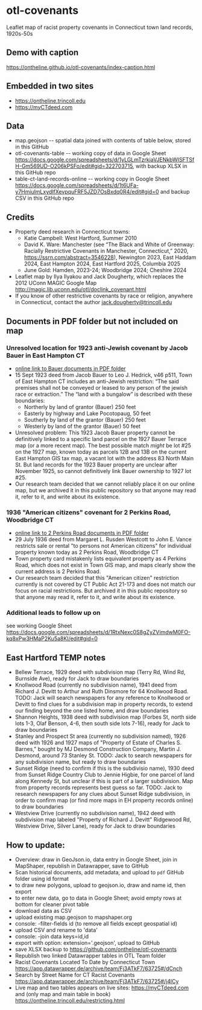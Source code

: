 # otl-covenants
Leaflet map of racist property covenants in Connecticut town land records, 1920s-50s

## Demo with caption
https://ontheline.github.io/otl-covenants/index-caption.html

## Embedded in two sites
- https://ontheline.trincoll.edu
- https://myCTdeed.com

## Data
- map.geojson -- spatial data joined with contents of table below, stored in this GitHub
- otl-covenants-table -- working copy of data in Google Sheet https://docs.google.com/spreadsheets/d/1yLGLmTzrkiaVJENkbWISFTSfH-Gm569UD-O206kPSFo/edit#gid=322703715, with backup XLSX in this GitHub repo
- table-ct-land-records-online -- working copy in Google Sheet https://docs.google.com/spreadsheets/d/1t6UFa-y7HmiulmLxydlfXevpquFRF5JZD7OsBxdq0R4/edit#gid=0 and backup CSV in this GitHub repo

## Credits
- Property deed research in Connecticut towns:
  - Katie Campbell: West Hartford, Summer 2010
  - David K. Ware: Manchester (see “The Black and White of Greenway: Racially Restrictive Covenants in Manchester, Connecticut,” 2020, https://ssrn.com/abstract=3546228), Newington 2023, East Haddam 2024, East Hampton 2024, East Hartford 2025, Columbia 2025
  - June Gold: Hamden, 2023-24; Woodbridge 2024; Cheshire 2024
- Leaflet map by Ilya Ilyakou and Jack Dougherty, which replaces the 2012 UConn MAGIC Google Map http://magic.lib.uconn.edu/otl/doclink_covenant.html
- If you know of other restrictive covenants by race or religion, anywhere in Connecticut, contact the author [jack.dougherty@trincoll.edu](mailto:jack.dougherty@trincoll.edu)

## Documents in PDF folder but not included on map

### Unresolved location for 1923 anti-Jewish covenant by Jacob Bauer in East Hampton CT
- [online link to Bauer documents in PDF folder](https://github.com/OnTheLine/otl-covenants/blob/main/pdf/easthampton_bauer_jacob.pdf)
- 15 Sept 1923 deed from Jacob Bauer to Leo J. Hedrick, v46 p511, Town of East Hampton CT includes an anti-Jewish restriction: “The said premises shall not be conveyed or leased to any person of the jewish race or extraction.” The “land with a bungalow” is described with these boundaries:
  - Northerly by land of grantor (Bauer) 250 feet
  - Easterly by highway and Lake Pocotopaug, 50 feet
  - Southerly by land of the grantor (Bauer) 250 feet
  - Westerly by land of the grantor (Bauer) 50 feet
- Unresolved problem: This 1923 Jacob Bauer property cannot be definitively linked to a specific land parcel on the 1927 Bauer Terrace map (or a more recent map). The best possible match *might* be lot #25 on the 1927 map, known today as parcels 12B and 13B on the current East Hampton GIS tax map, a vacant lot with the address 83 North Main St. But land records for the 1923 Bauer property are unclear after November 1925, so cannot definitively link Bauer ownership to 1927 lot #25.
- Our research team decided that we cannot reliably place it on our online map, but we archived it in this public repository so that anyone may read it, refer to it, and write about its existence.

### 1936 "American citizens" covenant for 2 Perkins Road, Woodbridge CT
- [online link to 2 Perkins Road documents in PDF folder](https://github.com/OnTheLine/otl-covenants/blob/main/pdf/woodbridge_2_perkins_rd.pdf)
- 29 July 1936 deed from Margaret L. Rusden Westcott to John E. Vance restricts sale or rental "to persons not American citizens" for individual property known today as 2 Perkins Road, Woodbridge CT
- Town property card mistakenly lists equivalent property as 4 Perkins Road, which does not exist in Town GIS map, and maps clearly show the current address is 2 Perkins Road.
- Our research team decided that this "American citizen" restriction currently is not covered by CT Public Act 21-173 and does not match our focus on racial restrictions. But archived it in this public repository so that anyone may read it, refer to it, and write about its existence.

### Additional leads to follow up on
see working Google Sheet https://docs.google.com/spreadsheets/d/1RtxNexc0S8gZyZVimdwM0FO-kq8xPw3HMaP2Ku5a8KI/edit#gid=0

## East Hartford TEMP notes
- Bellew Terrace, 1929 deed with subdivision map (Terry Rd, Wind Rd, Burnside Ave), ready for Jack to draw boundaries
- Knollwood Road (currently no subdivision name), 1941 deed from Richard J. Devitt to Arthur and Ruth Dinsmore for 64 Knollwood Road. TODO: Jack will search newspapers for any reference to Knollwood or Devitt to find clues for a subdivision map in property records, to extend our finding beyond the one listed home, and draw boundaries
- Shannon Heights, 1938 deed with subdivision map (Forbes St, north side lots 1-3, Olaf Benson, 4-6, then south side lots 7-16), ready for Jack to draw boundaries
- Stanley and Prospect St area (currently no subdivision named), 1926 deed with 1926 and 1927 maps of "Property of Estate of Charles S. Barnes," bought by MJ Desmond Construction Company, Martin J. Desmond, around 73 Stanley St. TODO: Jack to search newspapers for any subdivision name, but ready to draw boundaries
- Sunset Ridge (need to confirm if this is the subdivisio name), 1930 deed from Sunset Ridge Country Club to Jennie Higbie, for one parcel of land along Kennedy St, but unclear if this is part of a larger subdivision. Map from property records represents best guess so far. TODO: Jack to research newspapers for any clues about Sunset Ridge subdivision, in order to confirm map (or find more maps in EH property records online) to draw boundaries
- Westview Drive (currently no subdivision name), 1942 deed with subdivision map labeled "Property of Richard J. Devitt" Ridgewood Rd, Westview Drive, Silver Lane), ready for Jack to draw boundaries

## How to update:
- Overview: draw in GeoJson.io, data entry in Google Sheet, join in MapShaper, republish in Datawrapper, save to GitHub
- Scan historical documents, add metadata, and upload to `pdf` GitHub folder using id format
- to draw new polygons, upload to geojson.io, draw and name id, then export
- to enter new data, go to data in Google Sheet; avoid empty rows at bottom for cleaner pivot table
- download data as CSV
- upload existing map.geojson to mapshaper.org
- console: -filter-fields id   (to remove all fields except geospatial id)
- upload CSV and rename to 'data'
- console: -join data keys=id,id
- export with option: extension='.geojson', upload to GitHub
- save XLSX backup to https://github.com/ontheline/otl-covenants
- Republish two linked Datawrapper tables in OTL Team folder
- Racist Covenants Located To Date by Connecticut Town https://app.datawrapper.de/archive/team/Fj3ATkF7/63725#/dCnch
- Search by Street Name for CT Racist Covenants https://app.datawrapper.de/archive/team/Fj3ATkF7/63725#/j4lCy
- Live map and two tables appears on live sites: https://myCTdeed.com and (only map and main table in book) https://ontheline.trincoll.edu/restricting.html
